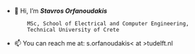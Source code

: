 - 👋 Hi, I’m ***Stavros Orfanoudakis*** 

          MSc, School of Electrical and Computer Engineering,
          Technical University of Crete

<!-- - 👀 I’m interested in:

        - Machine Learning for real-life applications
        - A.I. in Biomedical applications
        - Computer Vision
        - Multi-Agent Systems
        - A.I. in the Smart Grid -->

- 📫  You can reach me at: s.orfanoudakis< at >tudelft.nl
